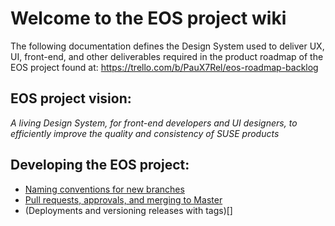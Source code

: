# Welcome to the EOS project wiki

The following documentation defines the Design System used to deliver UX, UI, front-end, and other deliverables required in the product roadmap of the EOS project found at: https://trello.com/b/PauX7Rel/eos-roadmap-backlog

## EOS project vision:

*A living Design System, for front-end developers and UI designers, to efficiently improve the quality and consistency of SUSE products*


## Developing the EOS project:

- [Naming conventions for new branches](naming-conventions-for-new-branches)
- [Pull requests, approvals, and merging to Master](https://gitlab.com/SUSE-UIUX/eos/wikis/pull-requests,-approvals,-and-merging-to-master)
- (Deployments and versioning releases with tags)[]